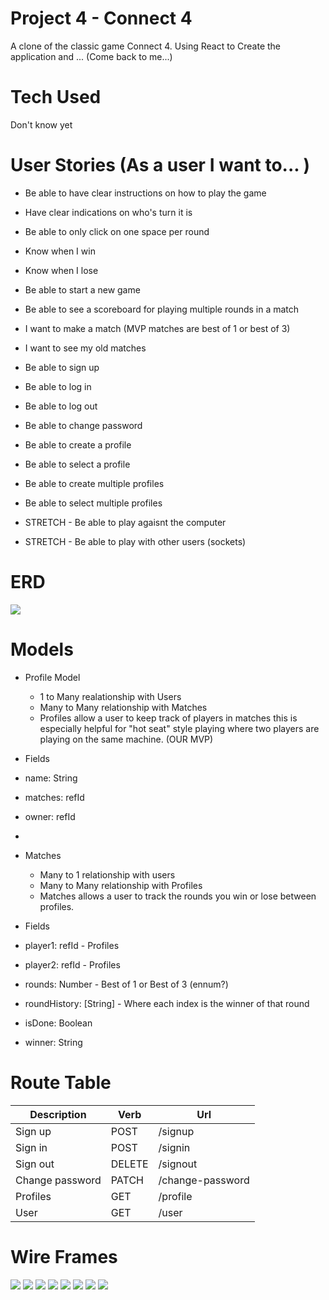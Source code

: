 # Project 4 - Connect 4 

A clone of the classic game Connect 4. Using React to Create the application and ... (Come back to me...)

# Tech Used 

Don't know yet

# User Stories (As a user I want to... )

- Be able to have clear instructions on how to play the game
    
- Have clear indications on who's turn it is

- Be able to only click on one space per round

- Know when I win

- Know when I lose

- Be able to start a new game

- Be able to see a scoreboard for playing multiple rounds in a match

- I want to make a match (MVP matches are best of 1 or best of 3)

- I want to see my old matches

- Be able to sign up 

- Be able to log in

- Be able to log out 

- Be able to change password

- Be able to create a profile

- Be able to select a profile

- Be able to create multiple profiles

- Be able to select multiple profiles 

- STRETCH - Be able to play agaisnt the computer

- STRETCH - Be able to play with other users (sockets)

# ERD 

<img src="./photos/connect4-ERD.png">

# Models

- Profile Model
    - 1 to Many realationship with Users
    - Many to Many relationship with Matches
    - Profiles allow a user to keep track of players in matches this is especially helpful for "hot seat" style playing where two players are playing on the same machine. (OUR MVP)

- Fields 
- name: String
- matches: refId
- owner: refId
- 

- Matches 
    - Many to 1 relationship with users
    - Many to Many relationship with Profiles
    - Matches allows a user to track the rounds you win or lose between profiles.
- Fields 
- player1: refId - Profiles
- player2: refId - Profiles
- rounds: Number - Best of 1 or Best of 3 (ennum?)
- roundHistory: [String] - Where each index is the winner of that round
- isDone: Boolean 
- winner: String

# Route Table 

| Description | Verb | Url |
| ----- | ------ | ------ | 
| Sign up | POST | /signup |
| Sign in | POST | /signin |
| Sign out | DELETE | /signout |
| Change password | PATCH | /change-password |
| Profiles | GET | /profile |
| User | GET | /user |

# Wire Frames

<img src="./photos/Base-Page.png">

<img src="./photos/Login-page.png">

<img src="./photos/Signup-page.png">

<img src="./photos/Profile-creation.png">

<img src="./photos/Profile-view.png">

<img src="./photos/Profiles-index.png">

<img src="./photos/New-match-creation.png">

<img src="./photos/Game-play.png">

